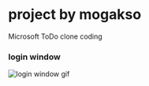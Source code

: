 # project by mogakso
Microsoft ToDo clone coding

### login window
<img src="https://user-images.githubusercontent.com/83941092/182519972-a220b89d-c5a4-4518-91b2-23032906dd5d.gif" alt="login window gif">
